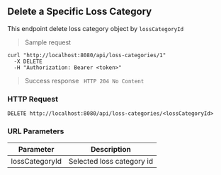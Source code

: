 ## Delete a Specific Loss Category
This endpoint delete loss category object by <code>lossCategoryId</code>

> Sample request 

```shell
curl "http://localhost:8080/api/loss-categories/1"
  -X DELETE
  -H "Authorization: Bearer <token>"
```

> Success response <code> HTTP 204 No Content</code>

### HTTP Request

`DELETE http://localhost:8080/api/loss-categories/<lossCategoryId>`

### URL Parameters

Parameter | Description
--------- | -----------
lossCategoryId | Selected loss category id